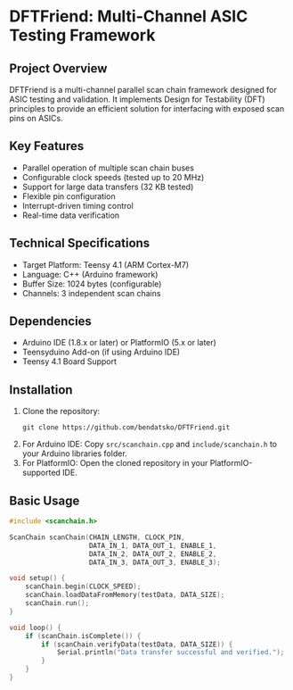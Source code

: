 # DFTFriend: Multi-Channel ASIC Testing Framework

## Project Overview
DFTFriend is a multi-channel parallel scan chain framework designed for ASIC testing and validation. It implements Design for Testability (DFT) principles to provide an efficient solution for interfacing with exposed scan pins on ASICs.

## Key Features
- Parallel operation of multiple scan chain buses
- Configurable clock speeds (tested up to 20 MHz)
- Support for large data transfers (32 KB tested)
- Flexible pin configuration
- Interrupt-driven timing control
- Real-time data verification

## Technical Specifications
- Target Platform: Teensy 4.1 (ARM Cortex-M7)
- Language: C++ (Arduino framework)
- Buffer Size: 1024 bytes (configurable)
- Channels: 3 independent scan chains

## Dependencies
- Arduino IDE (1.8.x or later) or PlatformIO (5.x or later)
- Teensyduino Add-on (if using Arduino IDE)
- Teensy 4.1 Board Support

## Installation
1. Clone the repository:
   ```
   git clone https://github.com/bendatsko/DFTFriend.git
   ```
2. For Arduino IDE: Copy `src/scanchain.cpp` and `include/scanchain.h` to your Arduino libraries folder.
3. For PlatformIO: Open the cloned repository in your PlatformIO-supported IDE.

## Basic Usage
```cpp
#include <scanchain.h>

ScanChain scanChain(CHAIN_LENGTH, CLOCK_PIN, 
                    DATA_IN_1, DATA_OUT_1, ENABLE_1,
                    DATA_IN_2, DATA_OUT_2, ENABLE_2, 
                    DATA_IN_3, DATA_OUT_3, ENABLE_3);

void setup() {
    scanChain.begin(CLOCK_SPEED);
    scanChain.loadDataFromMemory(testData, DATA_SIZE);
    scanChain.run();
}

void loop() {
    if (scanChain.isComplete()) {
        if (scanChain.verifyData(testData, DATA_SIZE)) {
            Serial.println("Data transfer successful and verified.");
        }
    }
}
```
